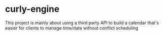 # curly-engine
This project is mainly about using a third party API to build a calendar that's easier for clients to manage time/date without conflict scheduling
